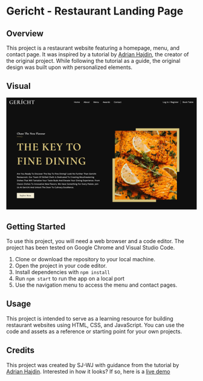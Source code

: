 # Gericht - Restaurant Landing Page

## Overview

This project is a restaurant website featuring a homepage, menu, and contact page. It was inspired by a tutorial by [Adrian Hajdin](https://github.com/adrianhajdin/project_modern_ui_ux_restaurant), the creator of the original project. While following the tutorial as a guide, the original design was built upon with personalized elements.

## Visual

!["Gericht - Restaurant Landing Page"](https://github.com/SJ-WJ/restaurant-page/blob/main/src/assets/gericht-homepage.png)

## Getting Started

To use this project, you will need a web browser and a code editor. The project has been tested on Google Chrome and Visual Studio Code.

1. Clone or download the repository to your local machine.
2. Open the project in your code editor.
3. Install dependencies with `npm install`
4. Run `npm start` to run the app on a local port
5. Use the navigation menu to access the menu and contact pages.

## Usage

This project is intended to serve as a learning resource for building restaurant websites using HTML, CSS, and JavaScript. You can use the code and assets as a reference or starting point for your own projects.

## Credits

This project was created by SJ-WJ with guidance from the tutorial by [Adrian Hajdin](https://github.com/adrianhajdin). Interested in how it looks? If so, here is a [live demo](https://restaurant-page-ivory.vercel.app/)